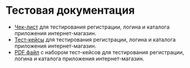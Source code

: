 # Тестовая документация
- [Чек-лист](https://docs.google.com/spreadsheets/d/1EQh79rNgiqckLNoDitmzOn94000iK3MuUhVeDcb4bbM/edit?usp=sharing) для тестирования регистрации, логина и каталога приложения интернет-магазин.
- [Тест-кейсы](https://app.qase.io/project/G9?suite=97) для тестирования регистрации, логина и каталога приложения интернет-магазин.
- [PDF файл](https://github.com/Leesmike/docs/blob/main/Mikhail%20Li%20-%20Registration%20and%20Authorization%2C%20Catalog%20test%20suite.pdf) с набором тест-кейсов для тестирования регистрации, логина и каталога приложения интернет-магазин.
